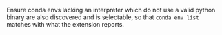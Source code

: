 Ensure conda envs lacking an interpreter which do not use a valid python binary are also discovered and is selectable, so that `conda env list` matches with what the extension reports.
